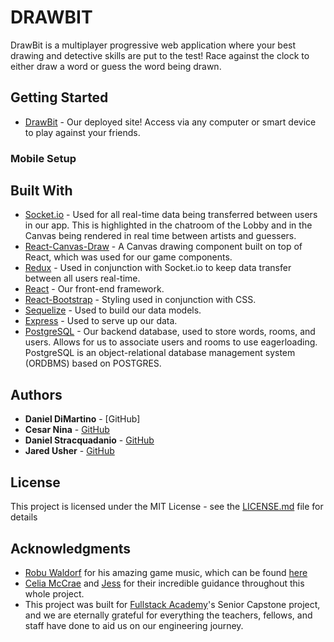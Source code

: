 # DRAWBIT

DrawBit is a multiplayer progressive web application where your best drawing and detective skills are put to the test! Race against the clock to either draw a word or guess the word being drawn.

## Getting Started

- [DrawBit](http://drawbit.herokuapp.com) - Our deployed site! Access via any computer or smart device to play against your friends.

### Mobile Setup

## Built With

- [Socket.io](https://socket.io/docs/) - Used for all real-time data being transferred between users in our app. This is highlighted in the chatroom of the Lobby and in the Canvas being rendered in real time between artists and guessers.
- [React-Canvas-Draw](https://github.com/embiem/react-canvas-draw) - A Canvas drawing component built on top of React, which was used for our game components.
- [Redux](https://redux.js.org/) - Used in conjunction with Socket.io to keep data transfer between all users real-time.
- [React](https://reactjs.org/) - Our front-end framework.
- [React-Bootstrap](https://react-bootstrap.github.io/) - Styling used in conjunction with CSS.
- [Sequelize](https://sequelize.org/) - Used to build our data models.
- [Express](https://expressjs.com/) - Used to serve up our data.
- [PostgreSQL](https://www.postgresql.org/) - Our backend database, used to store words, rooms, and users. Allows for us to associate users and rooms to use eagerloading. PostgreSQL is an object-relational database management system (ORDBMS) based on POSTGRES.

## Authors

- **Daniel DiMartino** - [GitHub]
- **Cesar Nina** - [GitHub](https://github.com/C3sar207)
- **Daniel Stracquadanio** - [GitHub](github.com/dstracquadanio)
- **Jared Usher** - [GitHub](https://github.com/Oosh74)

## License

This project is licensed under the MIT License - see the [LICENSE.md](LICENSE.md) file for details

## Acknowledgments

- [Robu Waldorf]() for his amazing game music, which can be found [here]()
- [Celia McCrae]() and [Jess]() for their incredible guidance throughout this whole project.
- This project was built for [Fullstack Academy]()'s Senior Capstone project, and we are eternally grateful for everything the teachers, fellows, and staff have done to aid us on our engineering journey.
